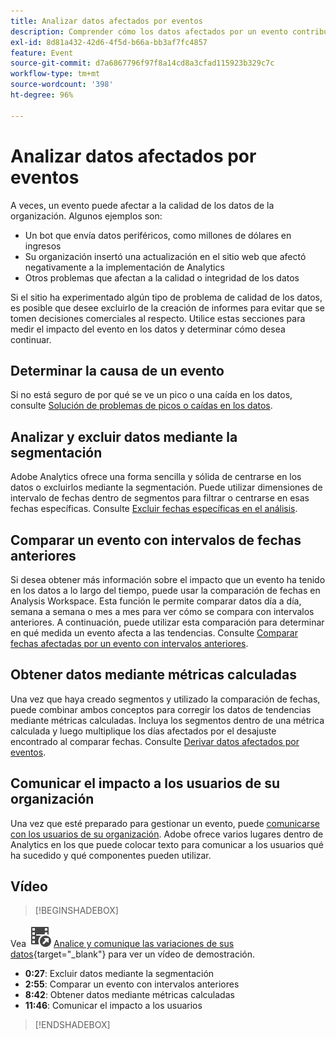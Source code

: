 ```yaml
---
title: Analizar datos afectados por eventos
description: Comprender cómo los datos afectados por un evento contribuyen a la calidad general de los datos.
exl-id: 8d81a432-42d6-4f5d-b66a-bb3af7fc4857
feature: Event
source-git-commit: d7a6867796f97f8a14cd8a3cfad115923b329c7c
workflow-type: tm+mt
source-wordcount: '398'
ht-degree: 96%

---
```


# Analizar datos afectados por eventos

A veces, un evento puede afectar a la calidad de los datos de la organización. Algunos ejemplos son:

* Un bot que envía datos periféricos, como millones de dólares en ingresos
* Su organización insertó una actualización en el sitio web que afectó negativamente a la implementación de Analytics
* Otros problemas que afectan a la calidad o integridad de los datos

Si el sitio ha experimentado algún tipo de problema de calidad de los datos, es posible que desee excluirlo de la creación de informes para evitar que se tomen decisiones comerciales al respecto. Utilice estas secciones para medir el impacto del evento en los datos y determinar cómo desea continuar.

## Determinar la causa de un evento

Si no está seguro de por qué se ve un pico o una caída en los datos, consulte [Solución de problemas de picos o caídas en los datos](spikes-drops.md).

## Analizar y excluir datos mediante la segmentación

Adobe Analytics ofrece una forma sencilla y sólida de centrarse en los datos o excluirlos mediante la segmentación. Puede utilizar dimensiones de intervalo de fechas dentro de segmentos para filtrar o centrarse en esas fechas específicas. Consulte [Excluir fechas específicas en el análisis](segments.md).

## Comparar un evento con intervalos de fechas anteriores

Si desea obtener más información sobre el impacto que un evento ha tenido en los datos a lo largo del tiempo, puede usar la comparación de fechas en Analysis Workspace. Esta función le permite comparar datos día a día, semana a semana o mes a mes para ver cómo se compara con intervalos anteriores. A continuación, puede utilizar esta comparación para determinar en qué medida un evento afecta a las tendencias. Consulte [Comparar fechas afectadas por un evento con intervalos anteriores](compare-dates.md).

## Obtener datos mediante métricas calculadas

Una vez que haya creado segmentos y utilizado la comparación de fechas, puede combinar ambos conceptos para corregir los datos de tendencias mediante métricas calculadas. Incluya los segmentos dentro de una métrica calculada y luego multiplique los días afectados por el desajuste encontrado al comparar fechas. Consulte [Derivar datos afectados por eventos](calcmetrics.md).

## Comunicar el impacto a los usuarios de su organización

Una vez que esté preparado para gestionar un evento, puede [comunicarse con los usuarios de su organización](communicate.md). Adobe ofrece varios lugares dentro de Analytics en los que puede colocar texto para comunicar a los usuarios qué ha sucedido y qué componentes pueden utilizar.

## Vídeo

>[!BEGINSHADEBOX]

Vea ![VideoCheckedOut](/help/assets/icons/VideoCheckedOut.svg) [Analice y comunique las variaciones de sus datos](https://video.tv.adobe.com/v/33316?quality=12&learn=on){target="_blank"} para ver un vídeo de demostración.

* **0:27**: Excluir datos mediante la segmentación
* **2:55**: Comparar un evento con intervalos anteriores
* **8:42**: Obtener datos mediante métricas calculadas
* **11:46**: Comunicar el impacto a los usuarios

>[!ENDSHADEBOX]



